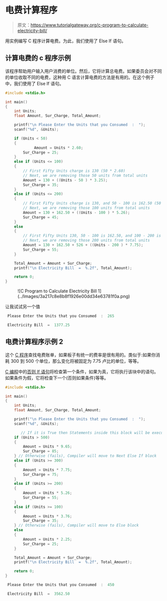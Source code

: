 # 电费计算程序

> 原文：<https://www.tutorialgateway.org/c-program-to-calculate-electricity-bill/>

用实例编写 C 程序计算电费。为此，我们使用了 Else If 语句。

## 计算电费的 c 程序示例

该程序帮助用户输入用户消费的单位。然后，它将计算总电费。如果委员会对不同的单位收取不同的电费，这种用 C 语言计算电费的方法是有用的。在这个例子中，我们使用了 Else If 语句。

```c
#include <stdio.h>

int main()
{
	int Units;
	float Amount, Sur_Charge, Total_Amount;

	printf("\n Please Enter the Units that you Consumed  :  ");
  	scanf("%d", &Units);

  	if (Units < 50)
  	{
             Amount = Units * 2.60;
  		Sur_Charge = 25;  	
  	} 
  	else if (Units <= 100)
  	{
  		// First Fifty Units charge is 130 (50 * 2.60)
  		// Next, we are removing those 50 units from total units
  		Amount = 130 + ((Units - 50 ) * 3.25);
  		Sur_Charge = 35; 	
  	}
  	else if (Units <= 200)
  	{
  		// First Fifty Units charge is 130, and 50 - 100 is 162.50 (50 * 3.25)
  		// Next, we are removing those 100 units from total units
  		Amount = 130 + 162.50 + ((Units - 100 ) * 5.26);
  		Sur_Charge = 45; 	
  	}
  	else
  	{
  		// First Fifty Units 130, 50 - 100 is 162.50, and 100 - 200 is 526 (100 * 5.65)
  		// Next, we are removing those 200 units from total units
	   	Amount = 130 + 162.50 + 526 + ((Units - 200 ) * 7.75); 
	   	Sur_Charge = 55; 
	}

	Total_Amount = Amount + Sur_Charge;
	printf("\n Electricity Bill  =  %.2f", Total_Amount); 

  	return 0;
}
```

<figure class="wp-block-image">![C Program to Calculate Electricity Bill 1](../Images/3a217c8e8b8f1926e00dd34e63781f0a.png)</figure>

让我试试另一个值

```c
 Please Enter the Units that you Consumed  :  265

 Electricity Bill  =  1377.25
```

## 电费计算程序示例 2

这个 [C 程序](https://www.tutorialgateway.org/c-programming-examples/)查找电费账单，如果板子有统一的费率是很有用的。类似于:如果你消耗 300 到 500 个单位，那么变化将被固定为 7.75 卢比的单位，等等。

[C 编程](https://www.tutorialgateway.org/c-programming/)中的[否则 If 语句](https://www.tutorialgateway.org/else-if-statement-in-c/)将检查第一个条件，如果为真，它将执行该块中的语句。如果条件为假，它将检查下一个(否则如果条件)等等。

```c
#include <stdio.h>

int main()
{
	int Units;
	float Amount, Sur_Charge, Total_Amount;

	printf("\n Please Enter the Units that you Consumed  :  ");
  	scanf("%d", &Units);

       // If it is True then Statements inside this block will be executed
  	if (Units > 500)
  	{
  		Amount = Units * 9.65;
  		Sur_Charge = 85;  	
  	} // Otherwise (fails), Compiler will move to Next Else If block 
  	else if (Units >= 300)
  	{
  		Amount = Units * 7.75;
  		Sur_Charge = 75; 	
  	} 
  	else if (Units >= 200)
  	{
  		Amount = Units * 5.26;
  		Sur_Charge = 55; 	
  	}  
  	else if (Units >= 100)
  	{
  		Amount = Units * 3.76;
  		Sur_Charge = 35; 	
  	} // Otherwise (fails), Compiler will move to Else block   	
  	else
  	{
	   	Amount = Units * 2.25; 
	   	Sur_Charge = 25; 
	}

	Total_Amount = Amount + Sur_Charge;
	printf("\n Electricity Bill  =  %.2f", Total_Amount); 

  	return 0;
}
```

```c
 Please Enter the Units that you Consumed  :  450

 Electricity Bill  =  3562.50
```